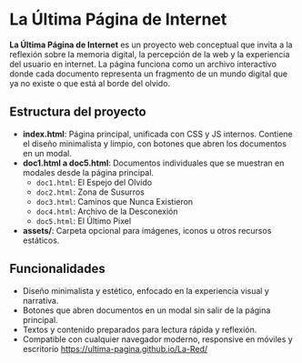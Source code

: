 # La Última Página de Internet

**La Última Página de Internet** es un proyecto web conceptual que invita a la reflexión sobre la memoria digital, la percepción de la web y la experiencia del usuario en internet. La página funciona como un archivo interactivo donde cada documento representa un fragmento de un mundo digital que ya no existe o que está al borde del olvido.

## Estructura del proyecto

- **index.html**: Página principal, unificada con CSS y JS internos. Contiene el diseño minimalista y limpio, con botones que abren los documentos en un modal.
- **doc1.html a doc5.html**: Documentos individuales que se muestran en modales desde la página principal.
  - `doc1.html`: El Espejo del Olvido
  - `doc2.html`: Zona de Susurros
  - `doc3.html`: Caminos que Nunca Existieron
  - `doc4.html`: Archivo de la Desconexión
  - `doc5.html`: El Último Pixel
- **assets/**: Carpeta opcional para imágenes, iconos u otros recursos estáticos.

## Funcionalidades

- Diseño minimalista y estético, enfocado en la experiencia visual y narrativa.
- Botones que abren documentos en un modal sin salir de la página principal.
- Textos y contenido preparados para lectura rápida y reflexión.
- Compatible con cualquier navegador moderno, responsive en móviles y escritorio
https://ultima-pagina.github.io/La-Red/
